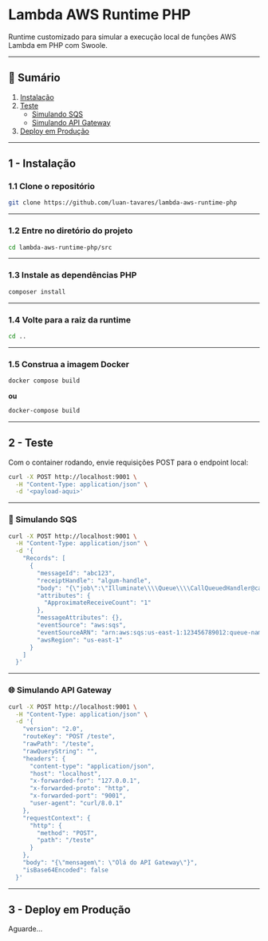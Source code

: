 # Lambda AWS Runtime PHP

Runtime customizado para simular a execução local de funções AWS Lambda em PHP com Swoole.

---

## 📑 Sumário

1. [Instalação](#1---instalação)  
2. [Teste](#2---teste)  
   - [Simulando SQS](#simulando-sqs)  
   - [Simulando API Gateway](#simulando-api-gateway)  
3. [Deploy em Produção](#3---deploy-em-produção)

---

## 1 - Instalação

### 1.1 Clone o repositório

```bash
git clone https://github.com/luan-tavares/lambda-aws-runtime-php
```

---

### 1.2 Entre no diretório do projeto

```bash
cd lambda-aws-runtime-php/src
```

---

### 1.3 Instale as dependências PHP

```bash
composer install
```

---

### 1.4 Volte para a raiz da runtime

```bash
cd ..
```

---

### 1.5 Construa a imagem Docker

```bash
docker compose build
```

**ou**

```bash
docker-compose build
```

---

## 2 - Teste

Com o container rodando, envie requisições POST para o endpoint local:

```bash
curl -X POST http://localhost:9001 \
  -H "Content-Type: application/json" \
  -d '<payload-aqui>'
```

---

### 🔁 Simulando SQS

```bash
curl -X POST http://localhost:9001 \
  -H "Content-Type: application/json" \
  -d '{
    "Records": [
      {
        "messageId": "abc123",
        "receiptHandle": "algum-handle",
        "body": "{\"job\":\"Illuminate\\\\Queue\\\\CallQueuedHandler@call\",\"data\":{\"commandName\":\"App\\\\Jobs\\\\Teste\",\"command\":\"O:17:\\\"App\\\\Jobs\\\\Teste\\\":1:{s:4:\\\"data\\\";s:9:\\\"exemplo\\\";}\"}}",
        "attributes": {
          "ApproximateReceiveCount": "1"
        },
        "messageAttributes": {},
        "eventSource": "aws:sqs",
        "eventSourceARN": "arn:aws:sqs:us-east-1:123456789012:queue-name",
        "awsRegion": "us-east-1"
      }
    ]
  }'
```

---

### 🌐 Simulando API Gateway

```bash
curl -X POST http://localhost:9001 \
  -H "Content-Type: application/json" \
  -d '{
    "version": "2.0",
    "routeKey": "POST /teste",
    "rawPath": "/teste",
    "rawQueryString": "",
    "headers": {
      "content-type": "application/json",
      "host": "localhost",
      "x-forwarded-for": "127.0.0.1",
      "x-forwarded-proto": "http",
      "x-forwarded-port": "9001",
      "user-agent": "curl/8.0.1"
    },
    "requestContext": {
      "http": {
        "method": "POST",
        "path": "/teste"
      }
    },
    "body": "{\"mensagem\": \"Olá do API Gateway\"}",
    "isBase64Encoded": false
  }'
```

---

## 3 - Deploy em Produção

Aguarde...
